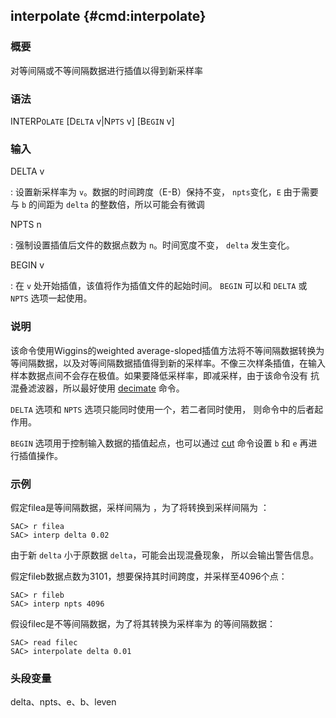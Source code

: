 ## interpolate {#cmd:interpolate}

### 概要

对等间隔或不等间隔数据进行插值以得到新采样率

### 语法

INTERP`OLATE` \[D`ELTA` v|N`PTS` v\] \[B`EGIN` v\]

### 输入

DELTA v

:   设置新采样率为 `v`。数据的时间跨度（E-B）保持不变， `npts`变化，`E`
    由于需要与 `b` 的间距为 `delta` 的整数倍，所以可能会有微调

NPTS n

:   强制设置插值后文件的数据点数为 `n`。时间宽度不变， `delta`
    发生变化。

BEGIN v

:   在 `v` 处开始插值，该值将作为插值文件的起始时间。 `BEGIN` 可以和
    `DELTA` 或 `NPTS` 选项一起使用。

### 说明

该命令使用Wiggins的weighted average-sloped插值方法将不等间隔数据转换为
等间隔数据，以及对等间隔数据插值得到新的采样率。不像三次样条插值，在输入
样本数据点间不会存在极值。如果要降低采样率，即减采样，由于该命令没有
抗混叠滤波器，所以最好使用 [decimate](/commands/decimate.html) 命令。

`DELTA` 选项和 `NPTS` 选项只能同时使用一个，若二者同时使用，
则命令中的后者起作用。

`BEGIN` 选项用于控制输入数据的插值起点，也可以通过
[cut](/commands/cut.html) 命令设置 `b` 和 `e` 再进行插值操作。

### 示例

假定filea是等间隔数据，采样间隔为 ，为了将转换到采样间隔为 ：

``` {.bash}
SAC> r filea
SAC> interp delta 0.02
```

由于新 `delta` 小于原数据 `delta`，可能会出现混叠现象，
所以会输出警告信息。

假定fileb数据点数为3101，想要保持其时间跨度，并采样至4096个点：

``` {.bash}
SAC> r fileb
SAC> interp npts 4096
```

假设filec是不等间隔数据，为了将其转换为采样率为 的等间隔数据：

``` {.bash}
SAC> read filec
SAC> interpolate delta 0.01
```

### 头段变量

delta、npts、e、b、leven
